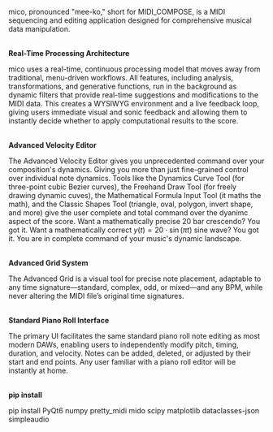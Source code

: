 mico, pronounced "mee-ko," short for MIDI_COMPOSE, is a MIDI sequencing and editing application designed for comprehensive musical data manipulation.
<br>
<br>

**Real-Time Processing Architecture**

mico uses a real-time, continuous processing model that moves away from traditional, menu-driven workflows. All features, including analysis, transformations, and generative functions, run in the background as dynamic filters that provide real-time suggestions and modifications to the MIDI data. This creates a WYSIWYG environment and a live feedback loop, giving users immediate visual and sonic feedback and allowing them to instantly decide whether to apply computational results to the score.
<br>
<br>

**Advanced Velocity Editor** 

The Advanced Velocity Editor gives you unprecedented command over your composition's dynamics. Giving you more than just fine-grained control over individual note dynamics. Tools like the Dynamics Curve Tool (for three-point cubic Bezier curves), the Freehand Draw Tool (for freely drawing dynamic cuves), the Mathematical Formula Input Tool (it maths the math), and the Classic Shapes Tool (triangle, oval, polygon, invert shape, and more) give the user complete and total command over the dyanimc aspect of the score. Want a mathematically precise 20 bar crescendo? You got it. Want a mathematically correct 
$y(t) = 20 \cdot \sin(\pi t)$ 
sine wave? You got it. You are in complete command of your music's dynamic landscape.
<br>
<br>

**Advanced Grid System** 

The Advanced Grid is a visual tool for precise note placement, adaptable to any time signature—standard, complex, odd, or mixed—and any BPM, while never altering the MIDI file’s original time signatures.
<br>
<br>

**Standard Piano Roll Interface**

The primary UI facilitates the same standard piano roll note editing as most modern DAWs, enabling users to independently modify pitch, timing, duration, and velocity. Notes can be added, deleted, or adjusted by their start and end points. Any user familiar with a piano roll editor will be instantly at home.
<br>
<br>

**pip install**

pip install PyQt6 numpy pretty_midi mido scipy matplotlib dataclasses-json simpleaudio